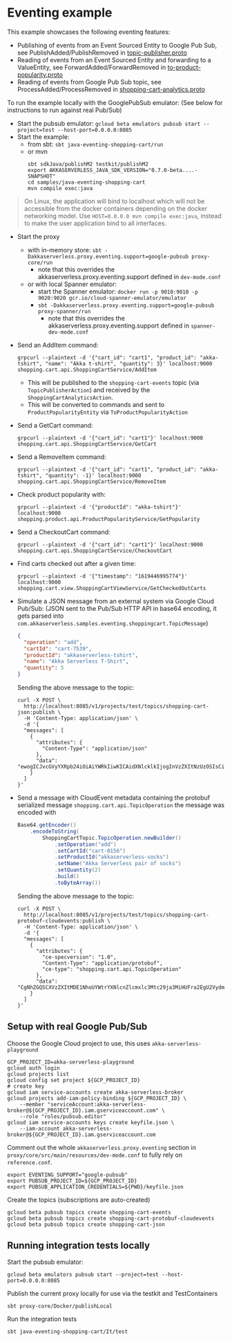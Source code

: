 # Eventing example

This example showcases the following eventing features:

* Publishing of events from an Event Sourced Entity to Google Pub Sub, see PublishAdded/PublishRemoved in [topic-publisher.proto](../../protocols/example/eventing/shoppingcart/topic-publisher.proto)
* Reading of events from an Event Sourced Entity and forwarding to a ValueEntity, see ForwardAdded/ForwardRemoved in [to-product-popularity.proto](../../protocols/example/eventing/shoppingcart/to-product-popularity.proto)
* Reading of events from Google Pub Sub topic, see ProcessAdded/ProcessRemoved in [shopping-cart-analytics.proto](../../protocols/example/eventing/shoppingcart/shopping-cart-analytics.proto)

To run the example locally with the GooglePubSub emulator: (See below for instructions to run against real Pub/Sub)

* Start the pubsub emulator: `gcloud beta emulators pubsub start --project=test --host-port=0.0.0.0:8085`
* Start the example:
  * from sbt: `sbt java-eventing-shopping-cart/run`
  * or mvn
    ```
    sbt sdkJava/publishM2 testkit/publishM2
    export AKKASERVERLESS_JAVA_SDK_VERSION="0.7.0-beta....-SNAPSHOT"
    cd samples/java-eventing-shopping-cart
    mvn compile exec:java
    ```
> On Linux, the application will bind to localhost which will not be accessible from the docker containers depending on the
> docker networking model. Use `HOST=0.0.0.0 mvn compile exec:java`, instead to make the user application bind to all interfaces.

* Start the proxy
  * with in-memory store: `sbt -Dakkaserverless.proxy.eventing.support=google-pubsub proxy-core/run`
    * note that this overrides the akkaserverless.proxy.eventing.support defined in `dev-mode.conf`
  * or with local Spanner emulator:
    * start the Spanner emulator: `docker run -p 9010:9010 -p 9020:9020 gcr.io/cloud-spanner-emulator/emulator`
    * `sbt -Dakkaserverless.proxy.eventing.support=google-pubsub proxy-spanner/run`
      * note that this overrides the akkaserverless.proxy.eventing.support defined in `spanner-dev-mode.conf`
* Send an AddItem command:
  ```
  grpcurl --plaintext -d '{"cart_id": "cart1", "product_id": "akka-tshirt", "name": "Akka t-shirt", "quantity": 3}' localhost:9000  shopping.cart.api.ShoppingCartService/AddItem
  ```
    * This will be published to the `shopping-cart-events` topic (via `TopicPublisherAction`) and received by the `ShoppingCartAnalyticsAction`.
    * This will be converted to commands and sent to `ProductPopularityEntity` via `ToProductPopularityAction`
* Send a GetCart command:
  ```
  grpcurl --plaintext -d '{"cart_id": "cart1"}' localhost:9000  shopping.cart.api.ShoppingCartService/GetCart
  ```
* Send a RemoveItem command:
  ```
  grpcurl --plaintext -d '{"cart_id": "cart1", "product_id": "akka-tshirt", "quantity": -1}' localhost:9000 shopping.cart.api.ShoppingCartService/RemoveItem
* Check product popularity with:
  ```
  grpcurl --plaintext -d '{"productId": "akka-tshirt"}' localhost:9000  shopping.product.api.ProductPopularityService/GetPopularity
  ```
* Send a CheckoutCart command:
  ```
  grpcurl --plaintext -d '{"cart_id": "cart1"}' localhost:9000  shopping.cart.api.ShoppingCartService/CheckoutCart
  ```
* Find carts checked out after a given time:
  ```
  grpcurl --plaintext -d '{"timestamp": "1619446995774"}' localhost:9000  shopping.cart.view.ShoppingCartViewService/GetCheckedOutCarts
  ```
* Simulate a JSON message from an external system via Google Cloud Pub/Sub:
  (JSON sent to the Pub/Sub HTTP API in base64 encoding, it gets parsed into `com.akkaserverless.samples.eventing.shoppingcart.TopicMessage`)
  ```json
  {
    "operation": "add",
    "cartId": "cart-7539",
    "productId": "akkaserverless-tshirt",
    "name": "Akka Serverless T-Shirt",
    "quantity": 5
  }
  ```

  Sending the above message to the topic:
  ```
  curl -X POST \
    http://localhost:8085/v1/projects/test/topics/shopping-cart-json:publish \
    -H 'Content-Type: application/json' \
    -d '{
    "messages": [
      {
        "attributes": {
          "Content-Type": "application/json"
        },
        "data": "ewogICJvcGVyYXRpb24iOiAiYWRkIiwKICAidXNlcklkIjogInVzZXItNzUzOSIsCiAgInByb2R1Y3RJZCI6ICJha2thc2VydmVybGVzcy10c2hpcnQiLAogICJuYW1lIjogIkFra2EgU2VydmVybGVzcyBULVNoaXJ0IiwKICAicXVhbnRpdHkiOiA1Cn0K"
      }
    ]
  }'
  ```
* Send a message with CloudEvent metadata containing the protobuf serialized message `shopping.cart.api.TopicOperation`
  the message was encoded with
  ```java
  Base64.getEncoder()
      .encodeToString(
          ShoppingCartTopic.TopicOperation.newBuilder()
              .setOperation("add")
              .setCartId("cart-0156")
              .setProductId("akkaserverless-socks")
              .setName("Akka Serverless pair of socks")
              .setQuantity(2)
              .build()
              .toByteArray())
  ```

  Sending the above message to the topic:
  ```
  curl -X POST \
    http://localhost:8085/v1/projects/test/topics/shopping-cart-protobuf-cloudevents:publish \
    -H 'Content-Type: application/json' \
    -d '{
    "messages": [
      {
        "attributes": {
          "ce-specversion": "1.0",
          "Content-Type": "application/protobuf",
          "ce-type": "shopping.cart.api.TopicOperation"
        },
        "data": "CgNhZGQSCXVzZXItMDE1NhoUYWtrYXNlcnZlcmxlc3Mtc29ja3MiHUFra2EgU2VydmVybGVzcyBwYWlyIG9mIHNvY2tzKAI="
      }
    ]
  }'
  ```

## Setup with real Google Pub/Sub

Choose the Google Cloud project to use, this uses `akka-serverless-playground`

```shell
GCP_PROJECT_ID=akka-serverless-playground
gcloud auth login
gcloud projects list
gcloud config set project ${GCP_PROJECT_ID}
# create key
gcloud iam service-accounts create akka-serverless-broker
gcloud projects add-iam-policy-binding ${GCP_PROJECT_ID} \
    --member "serviceAccount:akka-serverless-broker@${GCP_PROJECT_ID}.iam.gserviceaccount.com" \
    --role "roles/pubsub.editor"
gcloud iam service-accounts keys create keyfile.json \
    --iam-account akka-serverless-broker@${GCP_PROJECT_ID}.iam.gserviceaccount.com
```

Comment out the whole `akkaserverless.proxy.eventing` section in `proxy/core/src/main/resources/dev-mode.conf` to fully rely on `reference.conf`.

```shell
export EVENTING_SUPPORT="google-pubsub"
export PUBSUB_PROJECT_ID=${GCP_PROJECT_ID}
export PUBSUB_APPLICATION_CREDENTIALS=${PWD}/keyfile.json
```

Create the topics (subscriptions are auto-created)

```shell
gcloud beta pubsub topics create shopping-cart-events
gcloud beta pubsub topics create shopping-cart-protobuf-cloudevents
gcloud beta pubsub topics create shopping-cart-json
```

## Running integration tests locally

Start the pubsub emulator:
```
gcloud beta emulators pubsub start --project=test --host-port=0.0.0.0:8085
```

Publish the current proxy locally for use via the testkit and TestContainers
```
sbt proxy-core/Docker/publishLocal
```

Run the integration tests
```
sbt java-eventing-shopping-cart/It/test
```
